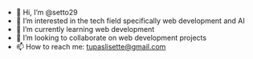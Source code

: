 - 👋 Hi, I’m @setto29
- 👀 I’m interested in the tech field specifically web development and AI
- 🌱 I’m currently learning web development 
- 💞️ I’m looking to collaborate on web development projects
- 📫 How to reach me: tupaslisette@gmail.com

<!---
setto29/setto29 is a ✨ special ✨ repository because its `README.md` (this file) appears on your GitHub profile.
You can click the Preview link to take a look at your changes.
--->
